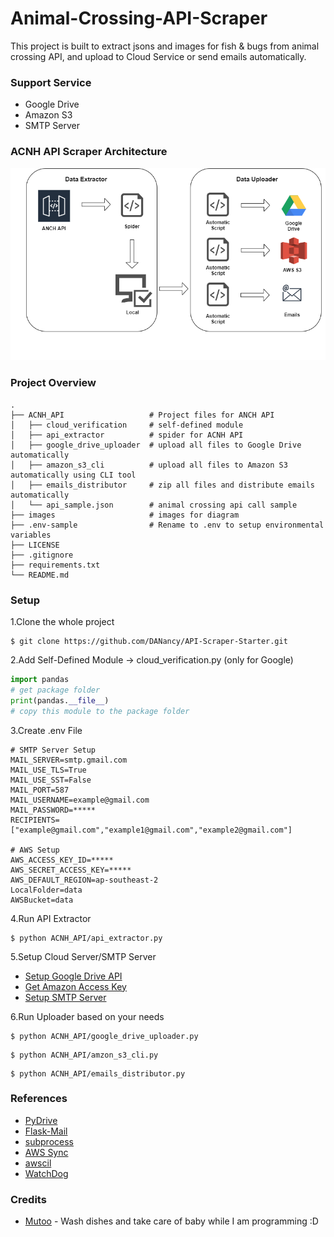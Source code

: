 # Animal-Crossing-API-Scraper
This project is built to extract jsons and images for fish & bugs from animal crossing API, and upload to Cloud Service or send emails automatically. 


### Support Service
* Google Drive
* Amazon S3
* SMTP Server

### ACNH API Scraper Architecture
![Image of Diagram](images/API_Scraper_Diagram.png)


### Project Overview
```text
.
├── ACNH_API                   # Project files for ANCH API
│   ├── cloud_verification     # self-defined module
│   ├── api_extractor          # spider for ACNH API
│   ├── google_drive_uploader  # upload all files to Google Drive automatically
│   ├── amazon_s3_cli          # upload all files to Amazon S3 automatically using CLI tool 
│   ├── emails_distributor     # zip all files and distribute emails automatically
│   └── api_sample.json        # animal crossing api call sample
├── images                     # images for diagram 
├── .env-sample                # Rename to .env to setup environmental variables             
├── LICENSE
├── .gitignore
├── requirements.txt
└── README.md
```


### Setup
1.Clone the whole project
```shell script
$ git clone https://github.com/DANancy/API-Scraper-Starter.git
```

2.Add Self-Defined Module -> cloud_verification.py (only for Google)
```python
import pandas
# get package folder
print(pandas.__file__)
# copy this module to the package folder
```

3.Create .env File
```text
# SMTP Server Setup
MAIL_SERVER=smtp.gmail.com
MAIL_USE_TLS=True
MAIL_USE_SST=False
MAIL_PORT=587
MAIL_USERNAME=example@gmail.com
MAIL_PASSWORD=*****
RECIPIENTS=["example@gmail.com","example1@gmail.com","example2@gmail.com"]

# AWS Setup
AWS_ACCESS_KEY_ID=*****
AWS_SECRET_ACCESS_KEY=*****
AWS_DEFAULT_REGION=ap-southeast-2
LocalFolder=data
AWSBucket=data
```
4.Run API Extractor
```shell script
$ python ACNH_API/api_extractor.py
```

5.Setup Cloud Server/SMTP Server
* [Setup Google Drive API](https://medium.com/@annissouames99/how-to-upload-files-automatically-to-drive-with-python-ee19bb13dda)
* [Get Amazon Access Key](https://medium.com/@shamnad.p.s/how-to-create-an-s3-bucket-and-aws-access-key-id-and-secret-access-key-for-accessing-it-5653b6e54337)
* [Setup SMTP Server](https://www.siteground.com/kb/google_free_smtp_server/)


6.Run Uploader based on your needs
```shell script
$ python ACNH_API/google_drive_uploader.py
```
```shell script
$ python ACNH_API/amzon_s3_cli.py
```
```shell script
$ python ACNH_API/emails_distributor.py
```


### References
* [PyDrive](https://gsuitedevs.github.io/PyDrive/docs/build/html/index.html)
* [Flask-Mail](https://pythonhosted.org/Flask-Mail/)
* [subprocess](https://docs.python.org/3/library/subprocess.html)
* [AWS Sync](https://docs.aws.amazon.com/cli/latest/reference/s3/sync.html)
* [awscil](https://pypi.org/project/awscli/)
* [WatchDog](https://python-watchdog.readthedocs.io/en/v0.10.2/)

### Credits
* [Mutoo](https://github.com/mutoo) - Wash dishes and take care of baby while I am programming :D
